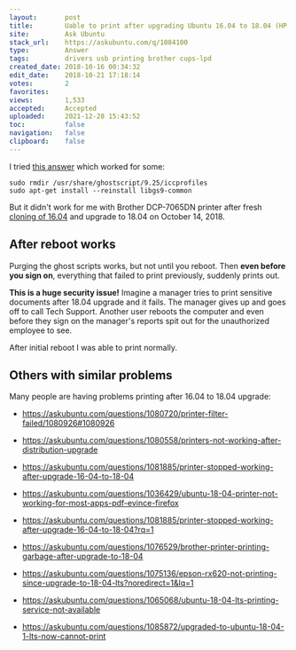 ```yaml
---
layout:       post
title:        Uable to print after upgrading Ubuntu 16.04 to 18.04 (HP MFC-7470DW)
site:         Ask Ubuntu
stack_url:    https://askubuntu.com/q/1084100
type:         Answer
tags:         drivers usb printing brother cups-lpd
created_date: 2018-10-16 00:34:32
edit_date:    2018-10-21 17:18:14
votes:        2
favorites:    
views:        1,533
accepted:     Accepted
uploaded:     2021-12-28 15:43:52
toc:          false
navigation:   false
clipboard:    false
---
```


I tried [this answer][1] which worked for some:

``` 
sudo rmdir /usr/share/ghostscript/9.25/iccprofiles
sudo apt-get install --reinstall libgs9-common 

```

But it didn't work for me with Brother DCP-7065DN printer after fresh [cloning of 16.04][2] and upgrade to 18.04 on October 14, 2018.

## After reboot works

Purging the ghost scripts works, but not until you reboot. Then **even before you sign on**, everything that failed to print previously, suddenly prints out.

**This is a huge security issue!** Imagine a manager tries to print sensitive documents after 18.04 upgrade and it fails. The manager gives up and goes off to call Tech Support. Another user reboots the computer and even before they sign on the manager's reports spit out for the unauthorized employee to see.

After initial reboot I was able to print normally.

## Others with similar problems

Many people are having problems printing after 16.04 to 18.04 upgrade:

- https://askubuntu.com/questions/1080720/printer-filter-failed/1080926#1080926
- https://askubuntu.com/questions/1080558/printers-not-working-after-distribution-upgrade
- https://askubuntu.com/questions/1081885/printer-stopped-working-after-upgrade-16-04-to-18-04
- https://askubuntu.com/questions/1036429/ubuntu-18-04-printer-not-working-for-most-apps-pdf-evince-firefox
- https://askubuntu.com/questions/1081885/printer-stopped-working-after-upgrade-16-04-to-18-04?rq=1
- https://askubuntu.com/questions/1076529/brother-printer-printing-garbage-after-upgrade-to-18-04
- https://askubuntu.com/questions/1075136/epson-rx620-not-printing-since-upgrade-to-18-04-lts?noredirect=1&lq=1
- https://askubuntu.com/questions/1065068/ubuntu-18-04-lts-printing-service-not-available
- https://askubuntu.com/questions/1085872/upgraded-to-ubuntu-18-04-1-lts-now-cannot-print


  [1]: https://askubuntu.com/questions/1080720/printer-filter-failed/1080926#1080926
  [2]: https://pippim.github.io/2018/04/27/Bash-script-to-backup&sol;clone-Ubuntu-to-another-partition.html
